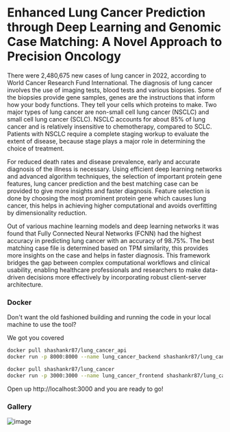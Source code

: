 
# Enhanced Lung Cancer Prediction through Deep Learning and Genomic Case Matching: A Novel Approach to Precision Oncology

There were 2,480,675 new cases of lung cancer in 2022, according to World Cancer
Research Fund International. The diagnosis of lung cancer involves the use of imaging
tests, blood tests and various biopsies. Some of the biopsies provide gene samples, genes
are the instructions that inform how your body functions. They tell your cells which
proteins to make. Two major types of lung cancer are non-small cell lung cancer (NSCLC)
and small cell lung cancer (SCLC). NSCLC accounts for about 85% of lung cancer and is
relatively insensitive to chemotherapy, compared to SCLC. Patients with NSCLC require
a complete staging workup to evaluate the extent of disease, because stage plays a major
role in determining the choice of treatment.

For reduced death rates and disease prevalence, early and accurate diagnosis of the illness is necessary. Using efficient deep learning networks and advanced algorithm techniques, the selection of important protein gene features, lung cancer prediction and the best matching case can be provided to give more insights and faster diagnosis. Feature selection is done by choosing the most prominent protein gene which causes lung cancer, this helps in achieving higher computational and avoids overfitting by dimensionality reduction.

Out of various machine learning models and deep learning networks it was found that Fully Connected Neural Networks (FCNN) had the highest accuracy in predicting lung cancer with an accuracy of 98.75%. The best matching case file is determined based on TPM similarity, this provides more insights on the case and helps in faster diagnosis. This framework bridges the gap between complex computational workflows and clinical usability, enabling healthcare professionals and researchers to make data-driven decisions more effectively by incorporating robust client-server architecture.

### Docker
Don't want the old fashioned building and running the code in your local machine to use the tool?

We got you covered
```bash
docker pull shashankr87/lung_cancer_api
docker run -p 8000:8000 --name lung_cancer_backend shashankr87/lung_cancer_api
```
```bash
docker pull shashankr87/lung_cancer
docker run -p 3000:3000 --name lung_cancer_frontend shashankr87/lung_cancer
```
Open up http://localhost:3000 and you are ready to go!

### Gallery
![image](https://github.com/user-attachments/assets/4ce62bc4-e4a7-4ee2-b6be-ee4301f6a348)

